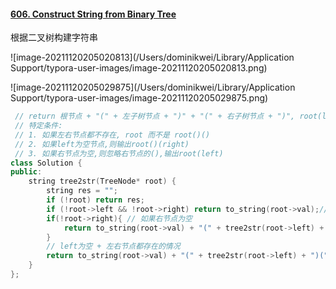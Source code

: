 #### [606. Construct String from Binary Tree](https://leetcode-cn.com/problems/construct-string-from-binary-tree/)

根据二叉树构建字符串

![image-20211120205020813](/Users/dominikwei/Library/Application Support/typora-user-images/image-20211120205020813.png)

![image-20211120205029875](/Users/dominikwei/Library/Application Support/typora-user-images/image-20211120205029875.png)

```c++
 // return 根节点 + "(" + 左子树节点 + ")" + "(" + 右子树节点 + ")", root(left)(right)
 // 特定条件:
 // 1. 如果左右节点都不存在, root 而不是 root()()
 // 2. 如果left为空节点,则输出root()(right)
 // 3. 如果右节点为空,则忽略右节点的(),输出root(left)
class Solution {
public:
    string tree2str(TreeNode* root) {
        string res = "";
        if (!root) return res;
        if (!root->left && !root->right) return to_string(root->val);// 如果左右节点都不存在
        if(!root->right){ // 如果右节点为空
            return to_string(root->val) + "(" + tree2str(root->left) + ")";
        }
      	// left为空 + 左右节点都存在的情况
        return to_string(root->val) + "(" + tree2str(root->left) + ")("+ tree2str(root->right) + ")";
    }
};
```

